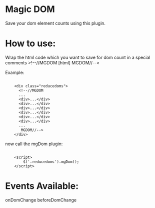 
Magic DOM
=========

Save your dom element counts using this plugin.

How to use:
===========

Wrap the html code which you want to save for dom count in a special comments &gt;!--//MGDOM [html] MGDOM//--&lt;

Example:

<code>
    &lt;div class="reducedoms"&gt;
      &lt;!--//MGDOM
      ...
      &lt;div&gt;...&lt;/div&gt;
      &lt;div&gt;...&lt;/div&gt;
      &lt;div&gt;...&lt;/div&gt;
      &lt;div&gt;...&lt;/div&gt;
      &lt;div&gt;...&lt;/div&gt;
      &lt;div&gt;...&lt;/div&gt;
      ...
       MGDOM//--&gt;
    &lt;/div&gt;
</code>

now call the mgDom plugin:

<code>
    &lt;script&gt;
        $('.reducedoms').mgDom();
    &lt;/script&gt;
</code>

Events Available:
=================
onDomChange
beforeDomChange